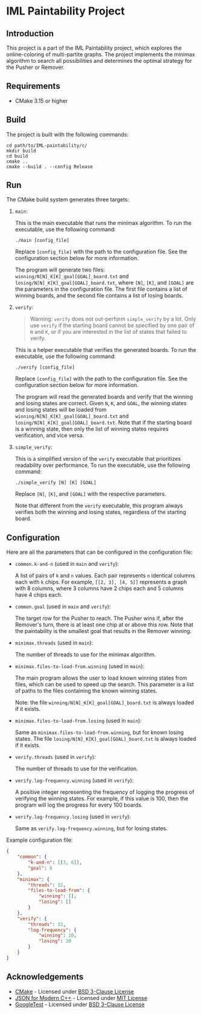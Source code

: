 # IML Paintability Project

## Introduction
This project is a part of the IML Paintability project, which explores the online-coloring of multi-partite graphs.
The project implements the minimax algorithm to search all possibilities and determines the optimal strategy for the Pusher or Remover.

## Requirements
- CMake 3.15 or higher

## Build
The project is built with the following commands:
```shell
cd path/to/IML-paintability/c/
mkdir build
cd build
cmake ..
cmake --build . --config Release
```

## Run
The CMake build system generates three targets:

1. `main`:

    This is the main executable that runs the minimax algorithm.
    To run the executable, use the following command:
    ```shell
    ./main [config_file]
    ```
    Replace `[config_file]` with the path to the configuration file.
    See the configuration section below for more information.

    The program will generate two files: `winning/N[N]_K[K]_goal[GOAL]_board.txt` and `losing/N[N]_K[K]_goal[GOAL]_board.txt`,
    where `[N]`, `[K]`, and `[GOAL]` are the parameters in the configuration file.
    The first file contains a list of winning boards, and the second file contains a list of losing boards.

2. `verify`:

    > Warning: `verify` does not out-perform `simple_verify` by a lot.
      Only use `verify` if the starting board cannot be specified by one pair of `N` and `K`, or if you are interested in the list of states that failed to verify.

    This is a helper executable that verifies the generated boards.
    To run the executable, use the following command:
    ```shell
    ./verify [config_file]
    ```
    Replace `[config_file]` with the path to the configuration file.
    See the configuration section below for more information.

    The program will read the generated boards and verify that the winning and losing states are correct.
   Given `N`, `K`, and `GOAL`, the winning states and losing states will be loaded from `winning/N[N]_K[K]_goal[GOAL]_board.txt` and `losing/N[N]_K[K]_goal[GOAL]_board.txt`.
    Note that if the starting board is a winning state, then only the list of winning states requires verification, and vice versa.

3. `simple_verify`:

    This is a simplified version of the `verify` executable that prioritizes readability over performance.
    To run the executable, use the following command:
    ```shell
    ./simple_verify [N] [K] [GOAL]
    ```
    Replace `[N]`, `[K]`, and `[GOAL]` with the respective parameters.

    Note that different from the `verify` executable, this program always verifies both the winning and losing states, regardless of the starting board.

## Configuration
Here are all the parameters that can be configured in the configuration file:
- `common.k-and-n` (used in `main` and `verify`):

    A list of pairs of `k` and `n` values. Each pair represents `n` identical columns each with `k` chips.
    For example, `[[2, 3], [4, 5]]` represents a graph with 8 columns, where 3 columns have 2 chips each and 5 columns have 4 chips each.

- `common.goal` (used in `main` and `verify`):

    The target row for the Pusher to reach. The Pusher wins if, after the Remover's turn, there is at least one chip at or above this row.
    Note that the paintability is the smallest goal that results in the Remover winning.

- `minimax.threads` (used in `main`):

    The number of threads to use for the minimax algorithm.

- `minimax.files-to-load-from.winning` (used in `main`):

    The main program allows the user to load known winning states from files, which can be used to speed up the search.
    This parameter is a list of paths to the files containing the known winning states.

    Note: the file `winning/N[N]_K[K]_goal[GOAL]_board.txt` is always loaded if it exists.

- `minimax.files-to-load-from.losing` (used in `main`):

    Same as `minimax.files-to-load-from.winning`, but for known losing states. The file `losing/N[N]_K[K]_goal[GOAL]_board.txt` is always loaded if it exists.

- `verify.threads` (used in `verify`):

    The number of threads to use for the verification.

- `verify.log-frequency.winning` (used in `verify`):

    A positive integer representing the frequency of logging the progress of verifying the winning states.
    For example, if this value is 100, then the program will log the progress for every 100 boards.

- `verify.log-frequency.losing` (used in `verify`):

    Same as `verify.log-frequency.winning`, but for losing states.

Example configuration file:
```json
{
    "common": {
        "k-and-n": [[3, 6]],
        "goal": 8
    },
    "minimax": {
        "threads": 32,
        "files-to-load-from": {
            "winning": [],
            "losing": []
        }
    },
    "verify": {
        "threads": 32,
        "log-frequency": {
            "winning": 10,
            "losing": 20
        }
    }
}
```

## Acknowledgements
- [CMake](https://cmake.org/) - Licensed under [BSD 3-Clause License](https://cmake.org/licensing/)
- [JSON for Modern C++](https://json.nlohmann.me/) - Licensed under [MIT License](https://json.nlohmann.me/home/license/)
- [GoogleTest](https://google.github.io/googletest) - Licensed under [BSD 3-Clause License](https://github.com/google/googletest/blob/main/LICENSE)
